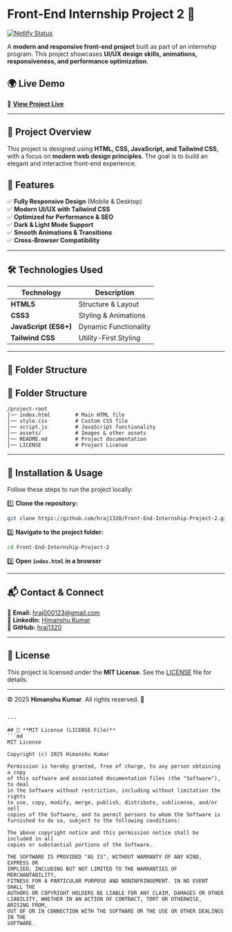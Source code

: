 # Front-End Internship Project 2 🚀

[![Netlify Status](https://api.netlify.com/api/v1/badges/YOUR_BADGE_ID/deploy-status)](https://front-end-internship-project-2.netlify.app/)

A **modern and responsive front-end project** built as part of an internship program. This project showcases **UI/UX design skills, animations, responsiveness, and performance optimization**.

## 🌍 Live Demo  
🔗 **[View Project Live](https://front-end-internship-project-2.netlify.app/)**  

---

## 📌 Project Overview  
This project is designed using **HTML, CSS, JavaScript, and Tailwind CSS**, with a focus on **modern web design principles**. The goal is to build an elegant and interactive front-end experience.

## 🚀 Features  
✅ **Fully Responsive Design** (Mobile & Desktop)  
✅ **Modern UI/UX with Tailwind CSS**  
✅ **Optimized for Performance & SEO**  
✅ **Dark & Light Mode Support**  
✅ **Smooth Animations & Transitions**  
✅ **Cross-Browser Compatibility**  

---

## 🛠️ Technologies Used  
| Technology | Description |
|------------|------------|
| **HTML5**  | Structure & Layout |
| **CSS3**   | Styling & Animations |
| **JavaScript (ES6+)** | Dynamic Functionality |
| **Tailwind CSS** | Utility-First Styling |

---

## 📂 Folder Structure  


## 📂 Folder Structure  
```
/project-root
│── index.html        # Main HTML file
│── style.css         # Custom CSS file
│── script.js         # JavaScript functionality
│── assets/           # Images & other assets
│── README.md         # Project documentation
│── LICENSE           # Project License
```

---

## 🚀 Installation & Usage  
Follow these steps to run the project locally:  

1️⃣ **Clone the repository:**  
```sh
git clone https://github.com/hraj1320/Front-End-Internship-Project-2.git
```
2️⃣ **Navigate to the project folder:**  
```sh
cd Front-End-Internship-Project-2
```
3️⃣ **Open `index.html` in a browser**  

---


## 📬 Contact & Connect  
📧 **Email:** [hraj000123@gmail.com](mailto:hraj000123@gmail.com)  
🔗 **LinkedIn:** [Himanshu Kumar](https://linkedin.com/in/himanshukumar1320)  
🔗 **GitHub:** [hraj1320](https://github.com/hraj1320)

---

## 📜 License  
This project is licensed under the **MIT License**. See the [LICENSE](LICENSE) file for details.  

---

© 2025 **Himanshu Kumar**. All rights reserved. 🚀
```

---

## 📜 **MIT License (LICENSE File)**
```md
MIT License

Copyright (c) 2025 Himanshu Kumar

Permission is hereby granted, free of charge, to any person obtaining a copy
of this software and associated documentation files (the "Software"), to deal
in the Software without restriction, including without limitation the rights
to use, copy, modify, merge, publish, distribute, sublicense, and/or sell
copies of the Software, and to permit persons to whom the Software is
furnished to do so, subject to the following conditions:

The above copyright notice and this permission notice shall be included in all
copies or substantial portions of the Software.

THE SOFTWARE IS PROVIDED "AS IS", WITHOUT WARRANTY OF ANY KIND, EXPRESS OR
IMPLIED, INCLUDING BUT NOT LIMITED TO THE WARRANTIES OF MERCHANTABILITY,
FITNESS FOR A PARTICULAR PURPOSE AND NONINFRINGEMENT. IN NO EVENT SHALL THE
AUTHORS OR COPYRIGHT HOLDERS BE LIABLE FOR ANY CLAIM, DAMAGES OR OTHER
LIABILITY, WHETHER IN AN ACTION OF CONTRACT, TORT OR OTHERWISE, ARISING FROM,
OUT OF OR IN CONNECTION WITH THE SOFTWARE OR THE USE OR OTHER DEALINGS IN THE
SOFTWARE.
```
 
